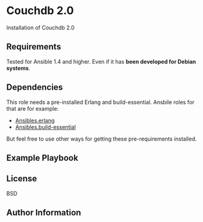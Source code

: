 Couchdb 2.0
=========

Installation of Couchdb 2.0

Requirements
------------

Tested for Ansible 1.4 and higher. Even if it has **been developed for Debian
systems**.

Dependencies
------------

This role needs a pre-installed Erlang and build-essential. Ansbile roles
for that are for example:

- [Ansibles.erlang](https://github.com/Ansibles/erlang)
- [Ansibles.build-essential](https://github.com/Ansibles/build-essential)

But feel free to use other ways for getting these pre-requirements
installed.

Example Playbook
----------------


License
-------

BSD

Author Information
------------------


